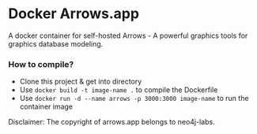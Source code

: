 # Docker Arrows.app  
A docker container for self-hosted Arrows - A powerful graphics tools for graphics database modeling.  

### How to compile?  
- Clone this project & get into directory
- Use ``docker build -t image-name .`` to compile the Dockerfile
- Use ``docker run -d --name arrows -p 3000:3000 image-name`` to run the container image

Disclaimer: The copyright of arrows.app belongs to neo4j-labs.  
